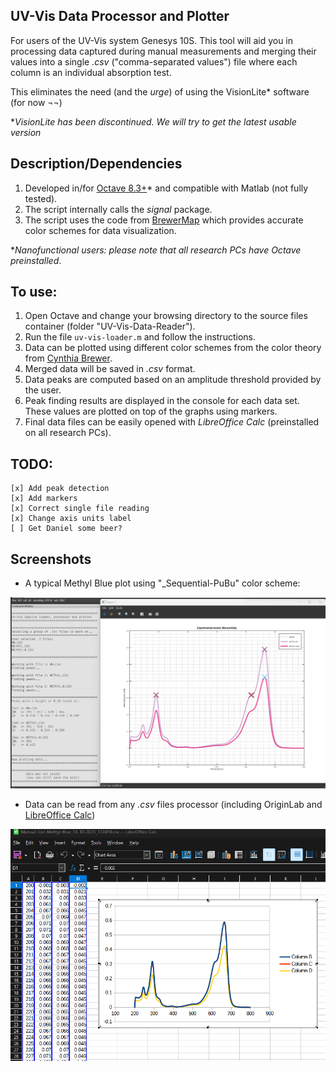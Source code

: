 ## **UV-Vis Data Processor and Plotter**

For users of the UV-Vis system Genesys 10S. This tool will aid you in processing data
captured during manual measurements and merging their values into a single _.csv_
("comma-separated values") file where each column is an individual absorption test.

This eliminates the need (and the _urge_) of using the VisionLite* software (for now ¬¬)

*_VisionLite has been discontinued. We will try to get the latest usable version_

## **Description/Dependencies**

1. Developed in/for [Octave 8.3+](https://octave.org)* and compatible with Matlab (not fully tested).
2. The script internally calls the _signal_ package.
3. The script uses the code from [BrewerMap](https://github.com/DrosteEffect/BrewerMap) which provides
accurate color schemes for data visualization.

*_Nanofunctional users: please note that all research PCs have Octave preinstalled_.

## **To use:**

1. Open Octave and change your browsing directory to the source files container (folder "UV-Vis-Data-Reader").
2. Run the file `uv-vis-loader.m` and follow the instructions.
3. Data can be plotted using different color schemes from the color theory from [Cynthia Brewer](http://colorbrewer.org).
4. Merged data will be saved in _.csv_ format.
5. Data peaks are computed based on an amplitude threshold provided by the user.
6. Peak finding results are displayed in the console for each data set. These values are plotted on top of the graphs using markers.
7. Final data files can be easily opened with _LibreOffice Calc_ (preinstalled on all research PCs).

## **TODO:**

    [x] Add peak detection
    [x] Add markers
    [x] Correct single file reading
    [x] Change axis units label
    [ ] Get Daniel some beer?

## **Screenshots**

- A typical Methyl Blue plot using "_Sequential-PuBu" color scheme:

![image](https://github.com/dzalf/UV-Vis-Data-Reader/blob/peaks-detection/Test%20Data/Console%20and%20Plot%20Outputs.png)

- Data can be read from any _.csv_ files processor (including OriginLab and [LibreOffice Calc](https://www.libreoffice.org))

![image](https://github.com/dzalf/UV-Vis-Data-Reader/blob/main/Test%20Data/Merged_Data_csv_Libre-Office.png)


